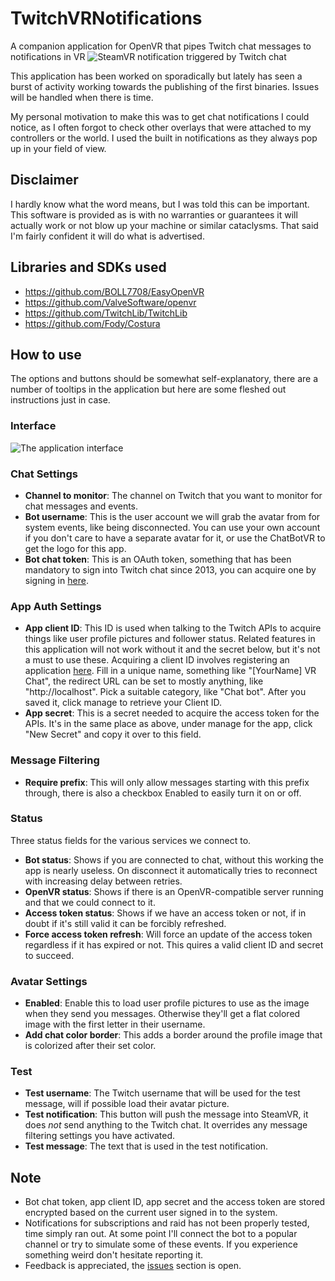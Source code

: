# TwitchVRNotifications
A companion application for OpenVR that pipes Twitch chat messages to notifications in VR
![SteamVR notification triggered by Twitch chat](https://i.imgur.com/eKwTCJZ.png)

This application has been worked on sporadically but lately has seen a burst of activity working towards the publishing of the first binaries. Issues will be handled when there is time.

My personal motivation to make this was to get chat notifications I could notice, as I often forgot to check other overlays that were attached to my controllers or the world. I used the built in notifications as they always pop up in your field of view.

## Disclaimer
I hardly know what the word means, but I was told this can be important. This software is provided as is with no warranties or guarantees it will actually work or not blow up your machine or similar cataclysms. That said I'm fairly confident it will do what is advertised.

## Libraries and SDKs used
* https://github.com/BOLL7708/EasyOpenVR
* https://github.com/ValveSoftware/openvr
* https://github.com/TwitchLib/TwitchLib
* https://github.com/Fody/Costura

## How to use
The options and buttons should be somewhat self-explanatory, there are a number of tooltips in the application but here are some fleshed out instructions just in case.
### Interface
![The application interface](https://i.imgur.com/dTyaJQu.png)
### Chat Settings
* **Channel to monitor**: The channel on Twitch that you want to monitor for chat messages and events.
* **Bot username**: This is the user account we will grab the avatar from for system events, like being disconnected. You can use your own account if you don't care to have a separate avatar for it, or use the ChatBotVR to get the logo for this app.
* **Bot chat token**: This is an OAuth token, something that has been mandatory to sign into Twitch chat since 2013, you can acquire one by signing in [here](https://twitchapps.com/tmi/).
### App Auth Settings
* **App client ID**: This ID is used when talking to the Twitch APIs to acquire things like user profile pictures and follower status. Related features in this application will not work without it and the secret below, but it's not a must to use these. 
Acquiring a client ID involves registering an application [here](https://glass.twitch.tv/console/apps). Fill in a unique name, something like "[YourName] VR Chat", the redirect URL can be set to mostly anything, like "http://localhost". Pick a suitable category, like "Chat bot". After you saved it, click manage to retrieve your Client ID.
* **App secret**: This is a secret needed to acquire the access token for the APIs. It's in the same place as above, under manage for the app, click "New Secret" and copy it over to this field.
### Message Filtering
* **Require prefix**: This will only allow messages starting with this prefix through, there is also a checkbox Enabled to easily turn it on or off.
### Status
Three status fields for the various services we connect to.
* **Bot status**: Shows if you are connected to chat, without this working the app is nearly useless. On disconnect it automatically tries to reconnect with increasing delay between retries.
* **OpenVR status**: Shows if there is an OpenVR-compatible server running and that we could connect to it.
* **Access token status**: Shows if we have an access token or not, if in doubt if it's still valid it can be forcibly refreshed.
* **Force access token refresh**: Will force an update of the access token regardless if it has expired or not. This quires a valid client ID and secret to succeed.
### Avatar Settings
* **Enabled**: Enable this to load user profile pictures to use as the image when they send you messages. Otherwise they'll get a flat colored image with the first letter in their username.
* **Add chat color border**: This adds a border around the profile image that is colorized after their set color.
### Test
* **Test username**: The Twitch username that will be used for the test message, will if possible load their avatar picture.
* **Test notification**: This button will push the message into SteamVR, it does _not_ send anything to the Twitch chat. It overrides any message filtering settings you have activated.
* **Test message**: The text that is used in the test notification.

## Note
* Bot chat token, app client ID, app secret and the access token are stored encrypted based on the current user signed in to the system.
* Notifications for subscriptions and raid has not been properly tested, time simply ran out. At some point I'll connect the bot to a popular channel or try to simulate some of these events. If you experience something weird don't hesitate reporting it.
* Feedback is appreciated, the [issues](https://github.com/BOLL7708/TwitchVRNotifications/issues) section is open.
